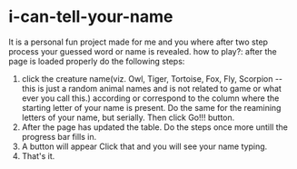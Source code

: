 # i-can-tell-your-name
It is a personal fun project made for me and you where after two step process your guessed word or name is revealed.
how to play?:
after the page is loaded properly do the following steps:
1) click the creature name(viz. Owl, Tiger, Tortoise, Fox, Fly, Scorpion -- this is just a random animal names and is not related to game or what ever you call this.) according or correspond to the column where the starting letter of your name is present. Do the same for the reamining letters of your name, but serially. Then click Go!!! button.
2) After the page has updated the table. Do the steps once more untill the progress bar fills in. 
3) A button will appear Click that and you will see your name typing.
4) That's it.
